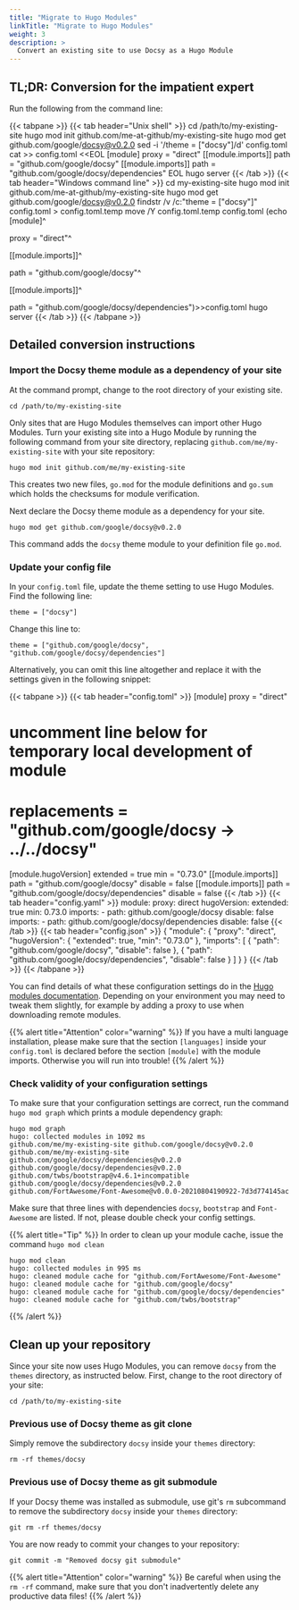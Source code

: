 ```yaml
---
title: "Migrate to Hugo Modules"
linkTitle: "Migrate to Hugo Modules"
weight: 3
description: >
  Convert an existing site to use Docsy as a Hugo Module
---
```


## TL;DR: Conversion for the impatient expert

Run the following from the command line:

{{< tabpane >}}
{{< tab header="Unix shell" >}}
cd /path/to/my-existing-site
hugo mod init github.com/me-at-github/my-existing-site
hugo mod get github.com/google/docsy@v0.2.0
sed -i '/theme = \["docsy"\]/d' config.toml
cat >> config.toml <<EOL
[module]
proxy = "direct"
[[module.imports]]
path = "github.com/google/docsy"
[[module.imports]]
path = "github.com/google/docsy/dependencies"
EOL
hugo server
{{< /tab >}}
{{< tab header="Windows command line" >}}
cd  my-existing-site
hugo mod init github.com/me-at-github/my-existing-site
hugo mod get github.com/google/docsy@v0.2.0
findstr /v /c:"theme = [\"docsy\"]" config.toml > config.toml.temp
move /Y config.toml.temp config.toml
(echo [module]^

proxy = "direct"^

[[module.imports]]^

path = "github.com/google/docsy"^

[[module.imports]]^

path = "github.com/google/docsy/dependencies")>>config.toml
hugo server
{{< /tab >}}
{{< /tabpane >}}


## Detailed conversion instructions

### Import the Docsy theme module as a dependency of your site

At the command prompt, change to the root directory of your existing site.

```
cd /path/to/my-existing-site
```

Only sites that are Hugo Modules themselves can import other Hugo Modules. Turn your existing site into a Hugo Module by running the following command from your site directory, replacing `github.com/me/my-existing-site` with your site repository:

```
hugo mod init github.com/me/my-existing-site
```

This creates two new files, `go.mod` for the module definitions and `go.sum` which holds the checksums for module verification.

Next declare the Docsy theme module as a dependency for your site.

```
hugo mod get github.com/google/docsy@v0.2.0
```

This command adds the `docsy` theme module to your definition file `go.mod`.

### Update your config file

In your `config.toml` file, update the theme setting to use Hugo Modules. Find the following line:

```
theme = ["docsy"]
```

Change this line to:

```
theme = ["github.com/google/docsy", "github.com/google/docsy/dependencies"]
```

Alternatively, you can omit this line altogether and replace it with the settings given in the following snippet:

{{< tabpane >}}
{{< tab header="config.toml" >}}
[module]
  proxy = "direct"
  # uncomment line below for temporary local development of module
  # replacements = "github.com/google/docsy -> ../../docsy"
  [module.hugoVersion]
    extended = true
    min = "0.73.0"
  [[module.imports]]
    path = "github.com/google/docsy"
    disable = false
  [[module.imports]]
    path = "github.com/google/docsy/dependencies"
    disable = false
{{< /tab >}}
{{< tab header="config.yaml" >}}
module:
  proxy: direct
  hugoVersion:
    extended: true
    min: 0.73.0
  imports:
    - path: github.com/google/docsy
      disable: false
  imports:
    - path: github.com/google/docsy/dependencies
      disable: false
{{< /tab >}}
{{< tab header="config.json" >}}
{
  "module": {
    "proxy": "direct",
    "hugoVersion": {
      "extended": true,
      "min": "0.73.0"
    },
    "imports": [
      {
        "path": "github.com/google/docsy",
        "disable": false
      },
      {
        "path": "github.com/google/docsy/dependencies",
        "disable": false
      }
    ]
  }
}
{{< /tab >}}
{{< /tabpane >}}

You can find details of what these configuration settings do in the [Hugo modules documentation](https://gohugo.io/hugo-modules/configuration/#module-config-top-level).
Depending on your environment you may need to tweak them slightly, for example by adding a proxy to use when downloading remote modules.

{{% alert title="Attention" color="warning" %}}
If you have a multi language installation, please make sure that the section `[languages]` inside your `config.toml` is declared before the section `[module]` with the module imports. Otherwise you will run into trouble!
{{% /alert %}}

### Check validity of your configuration settings

To make sure that your configuration settings are correct, run the command `hugo mod graph` which prints a module dependency graph:

```
hugo mod graph
hugo: collected modules in 1092 ms
github.com/me/my-existing-site github.com/google/docsy@v0.2.0
github.com/me/my-existing-site github.com/google/docsy/dependencies@v0.2.0
github.com/google/docsy/dependencies@v0.2.0 github.com/twbs/bootstrap@v4.6.1+incompatible
github.com/google/docsy/dependencies@v0.2.0 github.com/FortAwesome/Font-Awesome@v0.0.0-20210804190922-7d3d774145ac
```

Make sure that three lines with dependencies `docsy`, `bootstrap` and `Font-Awesome` are listed. If not, please double check your config settings.

{{% alert title="Tip" %}}
In order to clean up your module cache, issue the command `hugo mod clean`

```
hugo mod clean
hugo: collected modules in 995 ms
hugo: cleaned module cache for "github.com/FortAwesome/Font-Awesome"
hugo: cleaned module cache for "github.com/google/docsy"
hugo: cleaned module cache for "github.com/google/docsy/dependencies"
hugo: cleaned module cache for "github.com/twbs/bootstrap"
```
{{% /alert %}}

## Clean up your repository

Since your site now uses Hugo Modules, you can remove `docsy` from the `themes` directory, as instructed below.
First, change to the root directory of your site:

```
cd /path/to/my-existing-site
```

### Previous use of Docsy theme as git clone

Simply remove the subdirectory `docsy` inside your `themes` directory: 

```
rm -rf themes/docsy
```

### Previous use of Docsy theme as git submodule

If your Docsy theme was installed as submodule, use git's `rm` subcommand to remove the subdirectory `docsy` inside your `themes` directory: 

```
git rm -rf themes/docsy
```

You are now ready to commit your changes to your repository: 

```
git commit -m "Removed docsy git submodule"
```

{{% alert title="Attention" color="warning" %}}
Be careful when using the `rm -rf` command, make sure that you don't inadvertently delete any productive data files!
{{% /alert %}}
